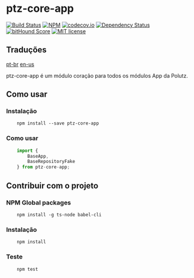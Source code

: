 # ptz-core-app

[![Build Status](https://travis-ci.org/polutz/ptz-core-app.svg)](https://travis-ci.org/polutz/ptz-core-app)
[![NPM](https://img.shields.io/npm/v/ptz-core-app.svg)](https://www.npmjs.com/package/ptz-core-app)
[![codecov.io](http://codecov.io/github/polutz/ptz-core-app/coverage.svg)](http://codecov.io/github/polutz/ptz-core-app)
[![Dependency Status](https://gemnasium.com/polutz/ptz-core-app.svg)](https://gemnasium.com/polutz/ptz-core-app)
[![bitHound Score](https://www.bithound.io/github/gotwarlost/istanbul/badges/score.svg)](https://www.bithound.io/github/polutz/ptz-core-app)
[![MIT license](http://img.shields.io/badge/license-MIT-brightgreen.svg)](http://opensource.org/licenses/MIT)

## Traduções
[pt-br](https://github.com/polutz/ptz-core-app/blob/master/README.pt-br.md)
[en-us](https://github.com/polutz/ptz-core-app/blob/master/README.md)

ptz-core-app é um módulo coração para todos os módulos App da Polutz.


## Como usar

### Instalação
```
    npm install --save ptz-core-app
```

### Como usar
```javascript
    import {
        BaseApp,
        BaseRepositoryFake
    } from ptz-core-app;
```


## Contribuir com o projeto

### NPM Global packages
```
    npm install -g ts-node babel-cli
```

### Instalação
```
    npm install   
```

### Teste
```
    npm test
```
